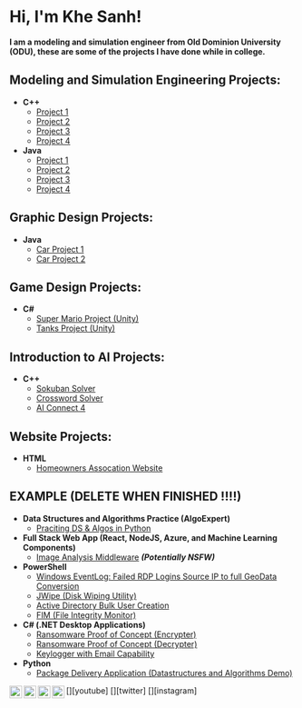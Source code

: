 <h1>Hi, I'm Khe Sanh! </h1>
<b> I am a modeling and simulation engineer from Old Dominion University (ODU), these are some of the projects I have done while in college.</b>

<h2> Modeling and Simulation Engineering Projects:</h2>

- <b>C++</b>
  - [Project 1](link_here)
  - [Project 2](link_here)
  - [Project 3](link_here)
  - [Project 4](link_here)
- <b>Java</b>
  - [Project 1](link_here)
  - [Project 2](link_here)
  - [Project 3](link_here)
  - [Project 4](link_here)

<h2> Graphic Design Projects:</h2>

- <b>Java</b>
  - [Car Project 1](link_here)
  - [Car Project 2](link_here)

<h2> Game Design Projects:</h2>

- <b>C#</b>
  - [Super Mario Project (Unity)](link_here)
  - [Tanks Project (Unity)](link_here)

<h2>Introduction to AI Projects:</h2>

- <b>C++</b>
  - [Sokuban Solver](link_here)
  - [Crossword Solver](link_here) 
  - [AI Connect 4](link_here)

<h2>Website Projects:</h2>

- <b>HTML</b>
  - [Homeowners Assocation Website](link_here)

<h2></h2>

<h2> EXAMPLE (DELETE WHEN FINISHED !!!!) </h2>

- <b>Data Structures and Algorithms Practice (AlgoExpert)</b>
  - [Praciting DS & Algos in Python](https://github.com/joshmadakor1/Algorithms-Practice)
- <b>Full Stack Web App (React, NodeJS, Azure, and Machine Learning Components)</b>
  - [Image Analysis Middleware](https://github.com/joshmadakor1/4chan-Image-Analysis-Middleware-C964) <b><i>(Potentially NSFW)</b></i>
- <b>PowerShell</b>
  - [Windows EventLog: Failed RDP Logins Source IP to full GeoData Conversion](https://github.com/joshmadakor1/Sentinel-Lab)
  - [JWipe (Disk Wiping Utility)](https://github.com/joshmadakor1/Jwipe.PowerShell)
  - [Active Directory Bulk User Creation](https://github.com/joshmadakor1/AD_PS)
  - [FIM (File Integrity Monitor)](https://github.com/joshmadakor1/PowerShell-Integrity-FIM)
- <b>C# (.NET Desktop Applications)</b>
  - [Ransomware Proof of Concept (Encrypter)](https://github.com/joshmadakor1/EncrypterPOC)
  - [Ransomware Proof of Concept (Decrypter)](https://github.com/joshmadakor1/DecrypterPOC)
  - [Keylogger with Email Capability](https://github.com/joshmadakor1/Key-Logger-With-Email)
- <b>Python</b>
  - [Package Delivery Application (Datastructures and Algorithms Demo)](https://github.com/joshmadakor1/Package-Delivery-Pathfinding-Algorithm)
 


[<img align="left" alt="JoshMadakor | YouTube" width="22px" src="https://cdn.jsdelivr.net/npm/simple-icons@v3/icons/youtube.svg" />][youtube]
[<img align="left" alt="JoshMadakor | Twitter" width="22px" src="https://cdn.jsdelivr.net/npm/simple-icons@v3/icons/twitter.svg" />][twitter]
[<img align="left" alt="JoshMadakor | LinkedIn" width="22px" src="https://cdn.jsdelivr.net/npm/simple-icons@v3/icons/linkedin.svg" />][linkedin]
[<img align="left" alt="JoshMadakor | Instagram" width="22px" src="https://cdn.jsdelivr.net/npm/simple-icons@v3/icons/instagram.svg" />][instagram]

[linkedin]: https://linkedin.com/in/joshmadakor
